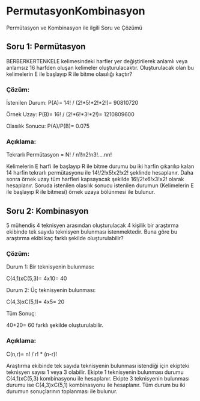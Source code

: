 # PermutasyonKombinasyon
Permütasyon ve Kombinasyon ile ilgili Soru ve Çözümü

## Soru 1: Permütasyon

BERBERKERTENKELE kelimesindeki harfler yer değiştirilerek anlamlı veya anlamsız 16 harfden oluşan kelimeler oluşturulacaktır. Oluşturulacak olan bu kelimelerin E ile başlayıp R ile bitme olasılığı kaçtır?

### Çözüm:

İstenilen Durum: P(A)= 14! / (2!*5!*2!*2!)= 90810720

Örnek Uzay: P(B)= 16! / (2!*6!*3!*2!)= 1210809600

Olasılık Sonucu: P(A)/P(B)= 0.075

### Açıklama:

Tekrarlı Permütasyon = N! / n1!n2!n3!....nn!

Kelimelerin E harfi ile başlayıp R ile bitme durumu bu iki harfin çıkarılıp kalan 14 harfin tekrarlı permütasyonu ile  14!/2!x5!x2!x2! şeklinde hesaplanır. Daha sonra örnek uzay tüm harfleri kapsayacak şekilde 16!/2!x6!x3!x2! olarak hesaplanır. Soruda istenilen olasılık sonucu istenilen durumun (Kelimelerin E ile başlayıp R ile bitmesi) örnek uzaya bölünmesi ile bulunur.

## Soru 2: Kombinasyon

5 mühendis 4 teknisyen arasından oluşturulacak 4 kişilik bir araştırma ekibinde tek sayıda teknisyen bulunması istenmektedir. Buna göre bu araştırma ekibi kaç farklı şekilde oluşturulabilir?

### Çözüm:

Durum 1:  Bir teknisyenin bulunması:

  C(4,1)xC(5,3)= 4x10= 40

Durum 2:  Üç teknisyenin bulunması:
  
  C(4,3)xC(5,1)= 4x5= 20
  
Tüm Sonuç:

  40+20= 60 farklı şekilde oluşturulabilir.
  
### Açıklama:

C(n,r)= n! / r! * (n-r)!

Araştırma ekibinde tek sayıda teknisyenin bulunması istendiği için ekipteki teknisyen sayısı 1 veya 3 olabilir. Ekipte 1 teknisyenin bulunması durumu  C(4,1)xC(5,3) kombinasyonu ile hesaplanır. Ekipte 3 teknisyenin bulunması durumu ise C(4,3)xC(5,1) kombinasyonu ile hesaplanır. Tüm durum bu iki durumun sonuçlarının toplanması ile bulunur.
